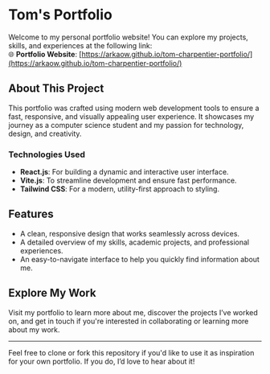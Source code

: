 # Tom's Portfolio

Welcome to my personal portfolio website! You can explore my projects, skills, and experiences at the following link:  
🌐 **Portfolio Website**: [https://arkaow.github.io/tom-charpentier-portfolio/](https://arkaow.github.io/tom-charpentier-portfolio/)

## About This Project

This portfolio was crafted using modern web development tools to ensure a fast, responsive, and visually appealing user experience. It showcases my journey as a computer science student and my passion for technology, design, and creativity.

### Technologies Used

- **React.js**: For building a dynamic and interactive user interface.
- **Vite.js**: To streamline development and ensure fast performance.
- **Tailwind CSS**: For a modern, utility-first approach to styling.

## Features

- A clean, responsive design that works seamlessly across devices.
- A detailed overview of my skills, academic projects, and professional experiences.
- An easy-to-navigate interface to help you quickly find information about me.

## Explore My Work

Visit my portfolio to learn more about me, discover the projects I’ve worked on, and get in touch if you're interested in collaborating or learning more about my work.  

---
Feel free to clone or fork this repository if you'd like to use it as inspiration for your own portfolio. If you do, I’d love to hear about it!
